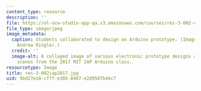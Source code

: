 ```yaml
---
content_type: resource
description: ''
file: https://ol-ocw-studio-app-qa.s3.amazonaws.com/courses/res-3-002-collaborative-design-and-creative-expression-with-arduino-microcontrollers-january-iap-2017/9bd27e18cfffe3058487e2d9507b44c7_res-3-002iap2017.jpg
file_type: image/jpeg
image_metadata:
  caption: Students collaborated to design an Arduino prototype. (Image courtesy of
    Andrew Ringler.)
  credit: ''
  image-alt: A collaged image of various electronic prototype designs and classroom
    scenes from the 2017 MIT IAP Arduino class.
resourcetype: Image
title: res-3-002iap2017.jpg
uid: 9bd27e18-cfff-e305-8487-e2d9507b44c7
---
```


